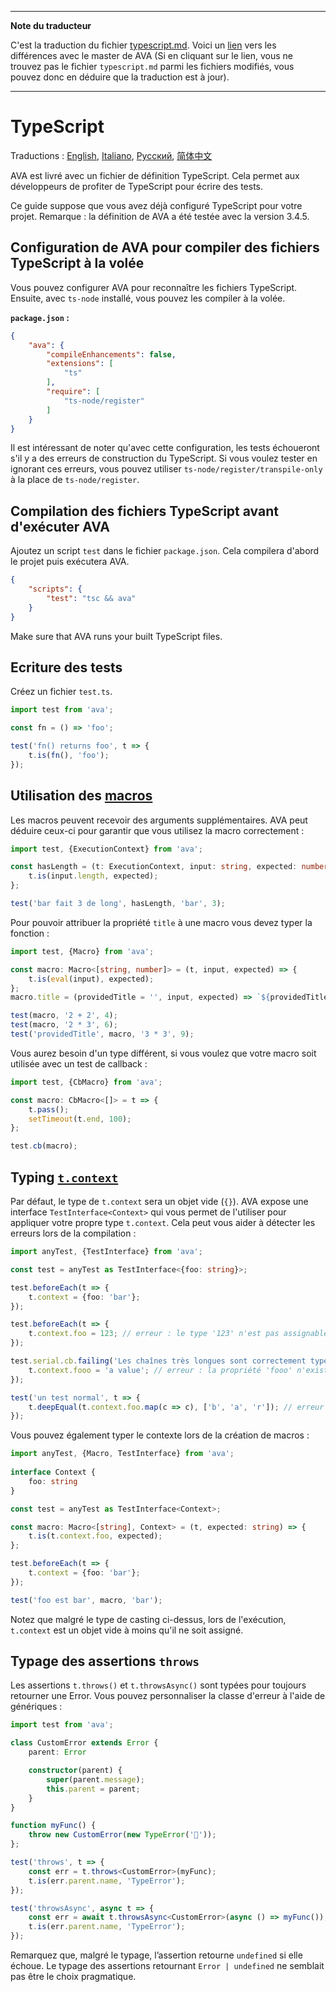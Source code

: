 ___
**Note du traducteur**

C'est la traduction du fichier [typescript.md](https://github.com/avajs/ava/blob/master/docs/recipes/typescript.md). Voici un [lien](https://github.com/avajs/ava/compare/05f925f9af258afb2dd2936eda14554a481f26b6...master#diff-60cce07a584082115d230f2e3d571ad6) vers les différences avec le master de AVA (Si en cliquant sur le lien, vous ne trouvez pas le fichier `typescript.md` parmi les fichiers modifiés, vous pouvez donc en déduire que la traduction est à jour).
___
# TypeScript

Traductions : [English](https://github.com/avajs/ava/blob/master/docs/recipes/typescript.md), [Italiano](https://github.com/avajs/ava-docs/blob/master/it_IT/docs/recipes/typescript.md), [Русский](https://github.com/avajs/ava-docs/blob/master/ru_RU/docs/recipes/typescript.md), [简体中文](https://github.com/avajs/ava-docs/blob/master/zh_CN/docs/recipes/typescript.md)

AVA est livré avec un fichier de définition TypeScript. Cela permet aux développeurs de profiter de TypeScript pour écrire des tests.

Ce guide suppose que vous avez déjà configuré TypeScript pour votre projet. Remarque : la définition de AVA a été testée avec la version 3.4.5.

## Configuration de AVA pour compiler des fichiers TypeScript à la volée

Vous pouvez configurer AVA pour reconnaître les fichiers TypeScript. Ensuite, avec `ts-node` installé, vous pouvez les compiler à la volée.

**`package.json` :**

```json
{
	"ava": {
		"compileEnhancements": false,
		"extensions": [
			"ts"
		],
		"require": [
			"ts-node/register"
		]
	}
}
```

Il est intéressant de noter qu'avec cette configuration, les tests échoueront s'il y a des erreurs de construction du TypeScript. Si vous voulez tester en ignorant ces erreurs, vous pouvez utiliser `ts-node/register/transpile-only` à la place de `ts-node/register`.

## Compilation des fichiers TypeScript avant d'exécuter AVA

Ajoutez un script `test` dans le fichier `package.json`. Cela compilera d'abord le projet puis exécutera AVA.

```json
{
	"scripts": {
		"test": "tsc && ava"
	}
}
```

Make sure that AVA runs your built TypeScript files.

## Ecriture des tests

Créez un fichier `test.ts`.

```ts
import test from 'ava';

const fn = () => 'foo';

test('fn() returns foo', t => {
	t.is(fn(), 'foo');
});
```

## Utilisation des [macros](../01-writing-tests.md#réutilisation-de-test-logique-à-travers-des-macros)

Les macros peuvent recevoir des arguments supplémentaires. AVA peut déduire ceux-ci pour garantir que vous utilisez la macro correctement :

```ts
import test, {ExecutionContext} from 'ava';

const hasLength = (t: ExecutionContext, input: string, expected: number) => {
	t.is(input.length, expected);
};

test('bar fait 3 de long', hasLength, 'bar', 3);
```

Pour pouvoir attribuer la propriété `title` à une macro vous devez typer la fonction :

```ts
import test, {Macro} from 'ava';

const macro: Macro<[string, number]> = (t, input, expected) => {
	t.is(eval(input), expected);
};
macro.title = (providedTitle = '', input, expected) => `${providedTitle} ${input} = ${expected}`.trim();

test(macro, '2 + 2', 4);
test(macro, '2 * 3', 6);
test('providedTitle', macro, '3 * 3', 9);
```

Vous aurez besoin d'un type différent, si vous voulez que votre macro soit utilisée avec un test de callback :

```ts
import test, {CbMacro} from 'ava';

const macro: CbMacro<[]> = t => {
	t.pass();
	setTimeout(t.end, 100);
};

test.cb(macro);
```

## Typing [`t.context`](../01-writing-tests.md#tester-le-contexte)

Par défaut, le type de `t.context` sera un objet vide (`{}`). AVA expose une interface `TestInterface<Context>` qui vous permet de l'utiliser pour appliquer votre propre type `t.context`. Cela peut vous aider à détecter les erreurs lors de la compilation :

```ts
import anyTest, {TestInterface} from 'ava';

const test = anyTest as TestInterface<{foo: string}>;

test.beforeEach(t => {
	t.context = {foo: 'bar'};
});

test.beforeEach(t => {
	t.context.foo = 123; // erreur : le type '123' n'est pas assignable au type 'string'
});

test.serial.cb.failing('Les chaînes très longues sont correctement typées', t => {
	t.context.fooo = 'a value'; // erreur : la propriété 'fooo' n'existe pas sur le type ''
});

test('un test normal', t => {
	t.deepEqual(t.context.foo.map(c => c), ['b', 'a', 'r']); // erreur : La propriété 'map' n'existe pas sur le type 'string'
});
```

Vous pouvez également typer le contexte lors de la création de macros :

```ts
import anyTest, {Macro, TestInterface} from 'ava';
 
interface Context {
	foo: string
}

const test = anyTest as TestInterface<Context>;

const macro: Macro<[string], Context> = (t, expected: string) => {
	t.is(t.context.foo, expected);
};

test.beforeEach(t => {
	t.context = {foo: 'bar'};
});

test('foo est bar', macro, 'bar');
```

Notez que malgré le type de casting ci-dessus, lors de l'exécution, `t.context` est un objet vide à moins qu'il ne soit assigné.

## Typage des assertions `throws`

Les assertions `t.throws()` et `t.throwsAsync()` sont typées pour toujours retourner une Error. Vous pouvez personnaliser la classe d'erreur à l'aide de génériques :

```ts
import test from 'ava';

class CustomError extends Error {
	parent: Error

	constructor(parent) {
		super(parent.message);
		this.parent = parent;
	}
}

function myFunc() {
	throw new CustomError(new TypeError('🙈'));
};

test('throws', t => {
	const err = t.throws<CustomError>(myFunc);
	t.is(err.parent.name, 'TypeError');
});

test('throwsAsync', async t => {
	const err = await t.throwsAsync<CustomError>(async () => myFunc());
	t.is(err.parent.name, 'TypeError');
});
```

Remarquez que, malgré le typage, l’assertion retourne `undefined` si elle échoue. Le typage des assertions retournant `Error | undefined` ne semblait pas être le choix pragmatique.
